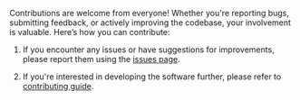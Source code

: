 Contributions are welcome from everyone! Whether you're reporting bugs, submitting feedback, or actively improving the codebase, your involvement is valuable. Here’s how you can contribute:

1. If you encounter any issues or have suggestions for improvements, please report them using the <a href="https://github.com/lucaslrodri/jupyter-tikz/issues" target="_blank">issues page</a>.

2. If you're interested in developing the software further, please refer to [contributing guide](./about/development.md). 